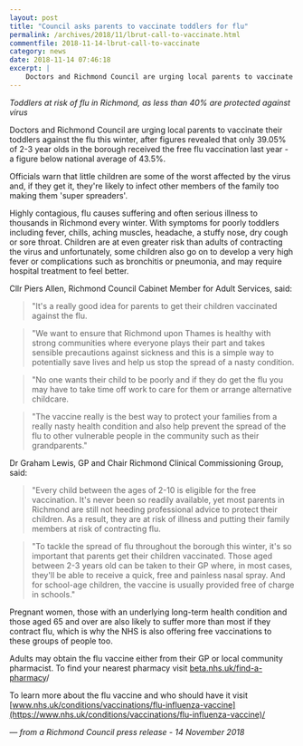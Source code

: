 ```yaml
---
layout: post
title: "Council asks parents to vaccinate toddlers for flu"
permalink: /archives/2018/11/lbrut-call-to-vaccinate.html
commentfile: 2018-11-14-lbrut-call-to-vaccinate
category: news
date: 2018-11-14 07:46:18
excerpt: |
    Doctors and Richmond Council are urging local parents to vaccinate their toddlers against the flu this winter, after figures revealed that only 39.05% of 2-3 year olds in the borough received the free flu vaccination last year - a figure below national average of 43.5%.   
---
```


_Toddlers at risk of flu in Richmond, as less than 40% are protected against virus_

Doctors and Richmond Council are urging local parents to vaccinate their toddlers against the flu this winter, after figures revealed that only 39.05% of 2-3 year olds in the borough received the free flu vaccination last year - a figure below national average of 43.5%.

Officials warn that little children are some of the worst affected by the virus and, if they get it, they're likely to infect other members of the family too making them 'super spreaders'.

Highly contagious, flu causes suffering and often serious illness to thousands in Richmond every winter. With symptoms for poorly toddlers including fever, chills, aching muscles, headache, a stuffy nose, dry cough or sore throat.  Children are at even greater risk than adults of contracting the virus and unfortunately, some children also go on to develop a very high fever or complications such as bronchitis or pneumonia, and may require hospital treatment to feel better.

Cllr Piers Allen, Richmond Council Cabinet Member for Adult Services, said:

> "It's a really good idea for parents to get their children vaccinated against the flu.


> "We want to ensure that Richmond upon Thames is healthy with strong communities where everyone plays their part and takes sensible precautions against sickness and this is a simple way to potentially save lives and help us stop the spread of a nasty condition.


> "No one wants their child to be poorly and if they do get the flu you may have to take time off work to care for them or arrange alternative childcare.


> "The vaccine really is the best way to protect your families from a really nasty health condition and also help prevent the spread of the flu to other vulnerable people in the community such as their grandparents."


Dr Graham Lewis, GP and Chair Richmond Clinical Commissioning Group, said:

> "Every child between the ages of 2-10 is eligible for the free vaccination. It's never been so readily available, yet most parents in Richmond are still not heeding professional advice to protect their children.  As a result, they are at risk of illness and putting their family members at risk of contracting flu.


> "To tackle the spread of flu throughout the borough this winter, it's so important that parents get their children vaccinated. Those aged between 2-3 years old can be taken to their GP where, in most cases, they'll be able to receive a quick, free and painless nasal spray. And for school-age children, the vaccine is usually provided free of charge in schools."


Pregnant women, those with an underlying long-term health condition and those aged 65 and over are also likely to suffer more than most if they contract flu, which is why the NHS is also offering free vaccinations to these groups of people too.

Adults may obtain the flu vaccine either from their GP or local community pharmacist.  To find your nearest pharmacy visit  [beta.nhs.uk/find-a-pharmacy](https://beta.nhs.uk/find-a-pharmacy)/

To learn more about the flu vaccine and who should have it visit  [www.nhs.uk/conditions/vaccinations/flu-influenza-vaccine](https://www.nhs.uk/conditions/vaccinations/flu-influenza-vaccine)/

<cite>&mdash; from a Richmond Council press release - 14 November 2018</cite>
